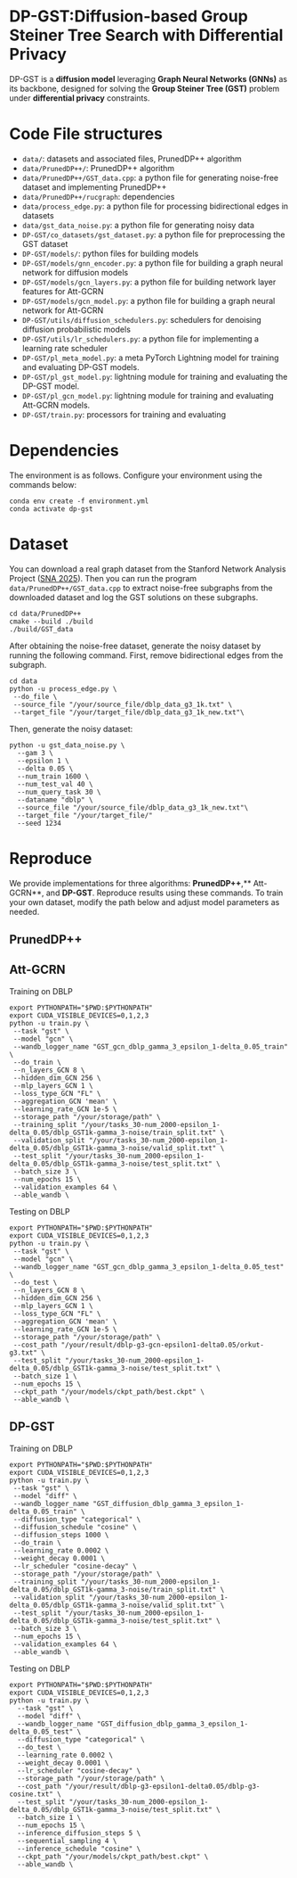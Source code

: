 # DP-GST:Diffusion-based Group Steiner Tree Search with Differential Privacy
DP-GST is a **diffusion model** leveraging **Graph Neural Networks (GNNs)** as its backbone, designed for solving the **Group Steiner Tree (GST)** problem under **differential privacy** constraints.​
#  Code File structures
- `data/`: datasets and associated files, PrunedDP++ algorithm​
- `data/PrunedDP++/`:  PrunedDP++ algorithm​
- `data/PrunedDP++/GST_data.cpp`: a ​python file for generating noise-free dataset and implementing PrunedDP++ 
- `data/PrunedDP++/rucgraph`: dependencies
- `data/process_edge.py`: ​a ​python file for processing bidirectional edges​ in datasets
- `data/gst_data_noise.py`: a ​python file for generating noisy data
- `DP-GST/co_datasets/gst_dataset.py`: a python file for preprocessing the GST dataset
- `DP-GST/models/`: python files for building models
- `DP-GST/models/gnn_encoder.py`:  a python file for building a graph neural network for diffusion models
- `DP-GST/models/gcn_layers.py`: a python file for building network layer features for Att-GCRN
- `DP-GST/models/gcn_model.py`: a python file for building a graph neural network for Att-GCRN
- `DP-GST/utils/diffusion_schedulers.py`: schedulers for denoising diffusion probabilistic models
- `DP-GST/utils/lr_schedulers.py`: a python file for implementing a learning rate scheduler
- `DP-GST/pl_meta_model.py`: a meta PyTorch Lightning model for training and evaluating DP-GST models.
- `DP-GST/pl_gst_model.py`: lightning module for training and evaluating the DP-GST model.
- `DP-GST/pl_gcn_model.py`: lightning module for training and evaluating Att-GCRN models.
- `DP-GST/train.py`: processors for training and evaluating
#  Dependencies
The environment is as follows. Configure your environment using the commands below:
```
conda env create -f environment.yml
conda activate dp-gst
```
#  Dataset
You can download a real graph dataset from the Stanford Network Analysis Project ([SNA 2025](https://snap.stanford.edu/data/index.html)). Then you can run the program `data/PrunedDP++/GST_data.cpp` to extract noise-free subgraphs from the downloaded dataset and log the GST solutions on these subgraphs.​ 
```
cd data/PrunedDP++
cmake --build ./build
./build/GST_data
```
After obtaining the noise-free dataset, generate the noisy dataset by running the following command. First, remove bidirectional edges from the subgraph.​
```
cd data
python -u process_edge.py \
 --do_file \
 --source_file "/your/source_file/dblp_data_g3_1k.txt" \
 --target_file "/your/target_file/dblp_data_g3_1k_new.txt"\
```
Then, generate the noisy dataset:
```
python -u gst_data_noise.py \
  --gam 3 \
  --epsilon 1 \
  --delta 0.05 \
  --num_train 1600 \
  --num_test_val 40 \
  --num_query_task 30 \
  --dataname "dblp" \
  --source_file "/your/source_file/dblp_data_g3_1k_new.txt"\
  --target_file "/your/target_file/"
  --seed 1234
  ```
#  Reproduce
We provide implementations for three algorithms: **PrunedDP++**,** Att-GCRN**, and **DP-GST**. Reproduce results using these commands. To train your own dataset, modify the path below and adjust model parameters as needed.​
## PrunedDP++

## Att-GCRN
Training on DBLP
 ```
export PYTHONPATH="$PWD:$PYTHONPATH"
export CUDA_VISIBLE_DEVICES=0,1,2,3
python -u train.py \
  --task "gst" \
  --model "gcn" \
  --wandb_logger_name "GST_gcn_dblp_gamma_3_epsilon_1-delta_0.05_train" \
  --do_train \
  --n_layers_GCN 8 \
  --hidden_dim_GCN 256 \
  --mlp_layers_GCN 1 \
  --loss_type_GCN "FL" \
  --aggregation_GCN 'mean' \
  --learning_rate_GCN 1e-5 \
  --storage_path "/your/storage/path" \
  --training_split "/your/tasks_30-num_2000-epsilon_1-delta_0.05/dblp_GST1k-gamma_3-noise/train_split.txt" \
  --validation_split "/your/tasks_30-num_2000-epsilon_1-delta_0.05/dblp_GST1k-gamma_3-noise/valid_split.txt" \
  --test_split "/your/tasks_30-num_2000-epsilon_1-delta_0.05/dblp_GST1k-gamma_3-noise/test_split.txt" \
  --batch_size 3 \
  --num_epochs 15 \
  --validation_examples 64 \
  --able_wandb \
```
Testing on DBLP
 ```
export PYTHONPATH="$PWD:$PYTHONPATH"
export CUDA_VISIBLE_DEVICES=0,1,2,3
python -u train.py \
  --task "gst" \
  --model "gcn" \
  --wandb_logger_name "GST_gcn_dblp_gamma_3_epsilon_1-delta_0.05_test" \
  --do_test \
  --n_layers_GCN 8 \
  --hidden_dim_GCN 256 \
  --mlp_layers_GCN 1 \
  --loss_type_GCN "FL" \
  --aggregation_GCN 'mean' \
  --learning_rate_GCN 1e-5 \
  --storage_path "/your/storage/path" \
  --cost_path "/your/result/dblp-g3-gcn-epsilon1-delta0.05/orkut-g3.txt" \
  --test_split "/your/tasks_30-num_2000-epsilon_1-delta_0.05/dblp_GST1k-gamma_3-noise/test_split.txt" \
  --batch_size 1 \
  --num_epochs 15 \
  --ckpt_path "/your/models/ckpt_path/best.ckpt" \
  --able_wandb \
```
## DP-GST
Training on DBLP
 ```
export PYTHONPATH="$PWD:$PYTHONPATH"
export CUDA_VISIBLE_DEVICES=0,1,2,3
python -u train.py \
  --task "gst" \
  --model "diff" \
  --wandb_logger_name "GST_diffusion_dblp_gamma_3_epsilon_1-delta_0.05_train" \
  --diffusion_type "categorical" \
  --diffusion_schedule "cosine" \
  --diffusion_steps 1000 \
  --do_train \
  --learning_rate 0.0002 \
  --weight_decay 0.0001 \
  --lr_scheduler "cosine-decay" \
  --storage_path "/your/storage/path" \
  --training_split "/your/tasks_30-num_2000-epsilon_1-delta_0.05/dblp_GST1k-gamma_3-noise/train_split.txt" \
  --validation_split "/your/tasks_30-num_2000-epsilon_1-delta_0.05/dblp_GST1k-gamma_3-noise/valid_split.txt" \
  --test_split "/your/tasks_30-num_2000-epsilon_1-delta_0.05/dblp_GST1k-gamma_3-noise/test_split.txt" \
  --batch_size 3 \
  --num_epochs 15 \
  --validation_examples 64 \
  --able_wandb \
```
Testing on DBLP
```
export PYTHONPATH="$PWD:$PYTHONPATH"
export CUDA_VISIBLE_DEVICES=0,1,2,3
python -u train.py \
  --task "gst" \
  --model "diff" \
  --wandb_logger_name "GST_diffusion_dblp_gamma_3_epsilon_1-delta_0.05_test" \
  --diffusion_type "categorical" \
  --do_test \
  --learning_rate 0.0002 \
  --weight_decay 0.0001 \
  --lr_scheduler "cosine-decay" \
  --storage_path "/your/storage/path" \
  --cost_path "/your/result/dblp-g3-epsilon1-delta0.05/dblp-g3-cosine.txt" \
  --test_split "/your/tasks_30-num_2000-epsilon_1-delta_0.05/dblp_GST1k-gamma_3-noise/test_split.txt" \
  --batch_size 1 \
  --num_epochs 15 \
  --inference_diffusion_steps 5 \
  --sequential_sampling 4 \
  --inference_schedule "cosine" \
  --ckpt_path "/your/models/ckpt_path/best.ckpt" \
  --able_wandb \
```
